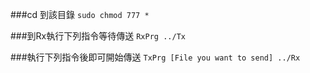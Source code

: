 ###cd 到該目錄
```sudo chmod 777 *```

###到Rx執行下列指令等待傳送
```RxPrg ../Tx```

###執行下列指令後即可開始傳送
```TxPrg [File you want to send] ../Rx```
